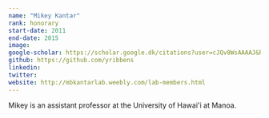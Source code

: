 ```yaml
---
name: "Mikey Kantar"
rank: honorary
start-date: 2011
end-date: 2015
image:
google-scholar: https://scholar.google.dk/citations?user=cJQv8WsAAAAJ&hl=da
github: https://github.com/yribbens
linkedin:
twitter:
website: http://mbkantarlab.weebly.com/lab-members.html
---
```


Mikey is an assistant professor at the University of Hawai'i at Manoa.
